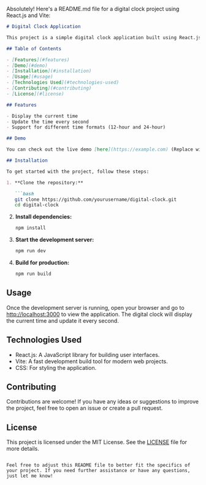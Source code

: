 Absolutely! Here's a README.md file for a digital clock project using React.js and Vite:

```markdown
# Digital Clock Application

This project is a simple digital clock application built using React.js and Vite. The application displays the current time and updates it every second. The code is written in JavaScript and styled with CSS.

## Table of Contents

- [Features](#features)
- [Demo](#demo)
- [Installation](#installation)
- [Usage](#usage)
- [Technologies Used](#technologies-used)
- [Contributing](#contributing)
- [License](#license)

## Features

- Display the current time
- Update the time every second
- Support for different time formats (12-hour and 24-hour)

## Demo

You can check out the live demo [here](https://example.com) (Replace with your actual link).

## Installation

To get started with the project, follow these steps:

1. **Clone the repository:**

   ```bash
   git clone https://github.com/yourusername/digital-clock.git
   cd digital-clock
   ```

2. **Install dependencies:**

   ```bash
   npm install
   ```

3. **Start the development server:**

   ```bash
   npm run dev
   ```

4. **Build for production:**

   ```bash
   npm run build
   ```

## Usage

Once the development server is running, open your browser and go to [http://localhost:3000](http://localhost:3000) to view the application. The digital clock will display the current time and update it every second.

## Technologies Used

- React.js: A JavaScript library for building user interfaces.
- Vite: A fast development build tool for modern web projects.
- CSS: For styling the application.

## Contributing

Contributions are welcome! If you have any ideas or suggestions to improve the project, feel free to open an issue or create a pull request.

## License

This project is licensed under the MIT License. See the [LICENSE](LICENSE) file for more details.
```

Feel free to adjust this README file to better fit the specifics of your project. If you need further assistance or have any questions, just let me know!
